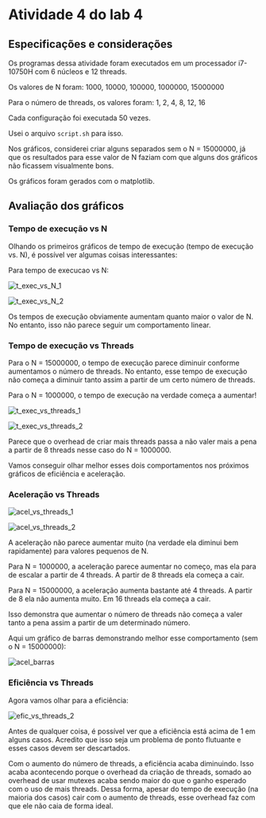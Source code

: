 # Atividade 4 do lab 4

## Especificações e considerações

Os programas dessa atividade foram executados em um processador i7-10750H com 6 núcleos e 12 threads.

Os valores de N foram: 1000, 10000, 100000, 1000000, 15000000

Para o número de threads, os valores foram: 1, 2, 4, 8, 12, 16

Cada configuração foi executada 50 vezes.

Usei o arquivo `script.sh` para isso.

Nos gráficos, considerei criar alguns separados sem o N = 15000000, já que os resultados para esse valor de N faziam com que alguns dos gráficos não ficassem visualmente bons.

Os gráficos foram gerados com o matplotlib.

## Avaliação dos gráficos

### Tempo de execução vs N

Olhando os primeiros gráficos de tempo de execução (tempo de execução vs. N), é possível ver algumas coisas interessantes:

Para tempo de execucao vs N:

![t_exec_vs_N_1](/lab4/ativ4/graficos_filtrados/tempo_execucao_vs_N.png)

![t_exec_vs_N_2](/lab4/ativ4/graficos/tempo_execucao_vs_N.png)

Os tempos de execução obviamente aumentam quanto maior o valor de N. No entanto, isso não parece seguir um comportamento linear.

### Tempo de execução vs Threads

Para o N = 15000000, o tempo de execução parece diminuir conforme aumentamos o número de threads. No entanto, esse tempo de execução não começa a diminuir tanto assim a partir de um certo número de threads.

Para o N = 1000000, o tempo de execução na verdade começa a aumentar!

![t_exec_vs_threads_1](/lab4/ativ4/graficos_filtrados/tempo_execucao_vs_threads.png)

![t_exec_vs_threads_2](/lab4/ativ4/graficos/tempo_execucao_vs_threads.png)

Parece que o overhead de criar mais threads passa a não valer mais a pena a partir de 8 threads nesse caso do N = 1000000.

Vamos conseguir olhar melhor esses dois comportamentos nos próximos gráficos de eficiência e aceleração.

### Aceleração vs Threads

![acel_vs_threads_1](/lab4/ativ4/graficos_filtrados/aceleracao_vs_threads.png)

![acel_vs_threads_2](/lab4/ativ4/graficos/aceleracao_vs_threads.png)

A aceleração não parece aumentar muito (na verdade ela diminui bem rapidamente) para valores pequenos de N.

Para N = 1000000, a aceleração parece aumentar no começo, mas ela para de escalar a partir de 4 threads. A partir de 8 threads ela começa a cair.

Para N = 15000000, a aceleração aumenta bastante até 4 threads. A partir de 8 ela não aumenta muito. Em 16 threads ela começa a cair.

Isso demonstra que aumentar o número de threads não começa a valer tanto a pena assim a partir de um determinado número.

Aqui um gráfico de barras demonstrando melhor esse comportamento (sem o N = 15000000):

![acel_barras](/lab4/ativ4/graficos_filtrados/comparacao_aceleracao_barras.png)

### Eficiência vs Threads

Agora vamos olhar para a eficiência:

![efic_vs_threads_2](/lab4/ativ4/graficos/eficiencia_vs_threads.png)

Antes de qualquer coisa, é possível ver que a eficiência está acima de 1 em alguns casos. Acredito que isso seja um problema de ponto flutuante e esses casos devem ser descartados.

Com o aumento do número de threads, a eficiência acaba diminuindo. Isso acaba acontecendo porque o overhead da criação de threads, somado ao overhead de usar mutexes acaba sendo maior do que o ganho esperado com o uso de mais threads. Dessa forma, apesar do tempo de execução (na maioria dos casos) cair com o aumento de threads, esse overhead faz com que ele não caia de forma ideal.